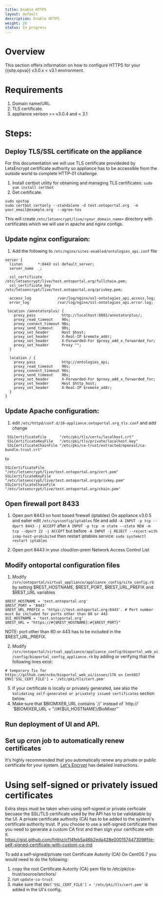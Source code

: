```yaml
---
title: Enable HTTPS
layout: default
description: Enable HTTPS
weight: 28
status: In progress
---
```


# Overview

This section offers information on how to configure HTTPS for your {{site.opva}} v3.0.x < v3.1 environment.

# Requirements
1. Domain name/URL. 
1. TLS certificate.
1. appliance verison >= v3.0.4 and < 3.1

# Steps:
## Deploy TLS/SSL certificate on the appliance
For this documentation we will use TLS certificate provideded by LetsEncrypt certificate authority so appliance has to be accessible from the outside world to complete HTTP-01 challenge.

1. Install certbot utility for obtaining and managing TLS certificates:
`sudo yum install certbot`
1. Get certificate. 

```
sudo opstop
sudo certbot certonly --standalone -d test.ontoportal.org  -m your_email@example.org  --agree-tos
```

This will create `/etc/letsencrypt/live/<your_domain_name>` directory with certificates which we will use in apache and nginx configs.

## Update nginx configuraion:
1. Add the following to `/etc/nginx/sites-enabled/ontologies_api.conf` file

```
server {
  listen       *:8443 ssl default_server;
  server_name  _;

  ssl_certificate           /etc/letsencrypt/live/test.ontoportal.org/fullchain.pem;
  ssl_certificate_key       /etc/letsencrypt/live/test.ontoportal.org/privkey.pem;

  access_log            /var/log/nginx/ssl-ontologies_api.access.log;
  error_log             /var/log/nginx/ssl-ontologies_api.error.log;

 location /annotatorplus/ {
    proxy_pass            http://localhost:8082/annotatorplus/;
    proxy_read_timeout    90s;
    proxy_connect_timeout 90s;
    proxy_send_timeout    90s;
    proxy_set_header      Host $host;
    proxy_set_header      X-Real-IP $remote_addr;
    proxy_set_header      X-Forwarded-For $proxy_add_x_forwarded_for;
    proxy_set_header      Proxy "";
  }

  location / {
    proxy_pass            http://ontologies_api;
    proxy_read_timeout    90s;
    proxy_connect_timeout 90s;
    proxy_send_timeout    90s;
    proxy_set_header      X-Forwarded-For $proxy_add_x_forwarded_for;
    proxy_set_header      Host $http_host;
    proxy_set_header      X-Real-IP $remote_addr;
  }
}
```

## Update Apache configuration:
1. edit `/etc/httpd/conf.d/10-appliance.ontoportal.org_tls.conf` and add change

```
 SSLCertificateFile      "/etc/pki/tls/certs/localhost.crt"
 SSLCertificateKeyFile   "/etc/pki/tls/private/localhost.key"
 SSLCertificateChainFile "/etc/pki/ca-trust/extracted/openssl/ca-bundle.trust.crt"
 ```
 to
 ```
 SSLCertificateFile      "/etc/letsencrypt/live/test.ontoportal.org/cert.pem"
 SSLCertificateKeyFile   "/etc/letsencrypt/live/test.ontoportal.org/privkey.pem"
 SSLCertificateChainFile "/etc/letsencrypt/live/test.ontoportal.org/chain.pem"
 ```

## Open firewall port 8433 
1. Open port 8443 on host based firewall (iptables) 
On appliance v3.0.5 and ealier edit `/etc/sysconfig/iptables` file and add `-A INPUT -p tcp --dport 8443 -j ACCEPT` after `A INPUT -p tcp -m state --state NEW -m tcp --dport 22 -j ACCEPT` but before `-A INPUT -j REJECT --reject-with icmp-host-prohibited` 
then restart iptables service: 
`sudo systemctl restart iptables`

2. Open port 8443 in your cloud/on-prem Network Access Control List

## Modify ontoportal configuration files
1. Modify `/srv/ontoportal/virtual_appliance/appliance_config/site_config.rb` by setting $REST_HOSTNAME, $REST_PORT, $REST_URL_PREFIX and $REST_URL variables
```
$REST_HOSTNAME = 'test.ontoportal.org'
$REST_PORT = '8443'
$REST_URL_PREFIX = 'https://test.ontoportal.org:8443'. # Port number must be included for ports other than 80 or 443
$UI_HOSTNAME = 'test.ontoportal.org'
$REST_URL = "https://#{$REST_HOSTNAME}:#{$REST_PORT}"
```
NOTE:  port other than 80 or 443 has to be included in the $REST_URL_PREFIX.

2. Modify `/srv/ontoportal/virtual_appliance/appliance_config/bioportal_web_ui/config/bioportal_config_appliance.rb` by adding or verifying that the following lines exist:
```
# temporary fix for https://github.com/ncbo/bioportal_web_ui/issues/176 on CentOS7
ENV['SSL_CERT_FILE'] = '/etc/pki/tls/cert.pem'
```
3. If your certificate is locally or privately generated, see also the `Validating self-generated or privately issued certificates` section below.
4. Make sure that $BIOMIXER_URL contains `//` instead of `http://`
`$BIOMIXER_URL = "//#{$UI_HOSTNAME}/BioMixer"`

## Run deployment of UI and API.
## Set up cron job to automatically renew certificates

It's highly recommended that you automatically renew any private or public certificate for your system. [Let's Encrypt](letsencrypt.org) has detailed instructions.

# Using self-signed or privately issued certificates
Extra steps must be taken when using self-signed or private cerficiate becuase the SSL/TLS certificate used by the API has to be validatable by the UI.  A private certificate authority (CA) has to be added to the system's certificate authority trust.  If you choose to use a self-signed certificate then you need to generate a custom CA first and then sign your certificate with it.   
https://gist.github.com/fntlnz/cf14feb5a46b2eda428e000157447309#file-self-signed-certificate-with-custom-ca-md

To add a self-signed/private root Certificate Autority (CA) On CentOS 7 you would need to do the following:
1. copy the root Certificate Autority (CA) pem file to /etc/pki/ca-trust/source/anchors/
2. run `update-ca-trust`
3. make sure that `ENV['SSL_CERT_FILE'] = '/etc/pki/tls/cert.pem'` is added in the UI's config.   



